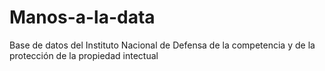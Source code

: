 # Manos-a-la-data

Base de datos del Instituto Nacional de Defensa de la competencia y de la protección de la propiedad intectual
